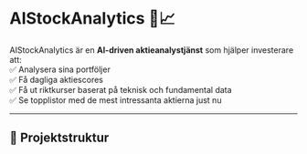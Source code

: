 # AIStockAnalytics 🚀📈

AIStockAnalytics är en **AI-driven aktieanalystjänst** som hjälper investerare att:  
✅ Analysera sina portföljer  
✅ Få dagliga aktiescores  
✅ Få ut riktkurser baserat på teknisk och fundamental data  
✅ Se topplistor med de mest intressanta aktierna just nu  

---

## 📂 Projektstruktur

